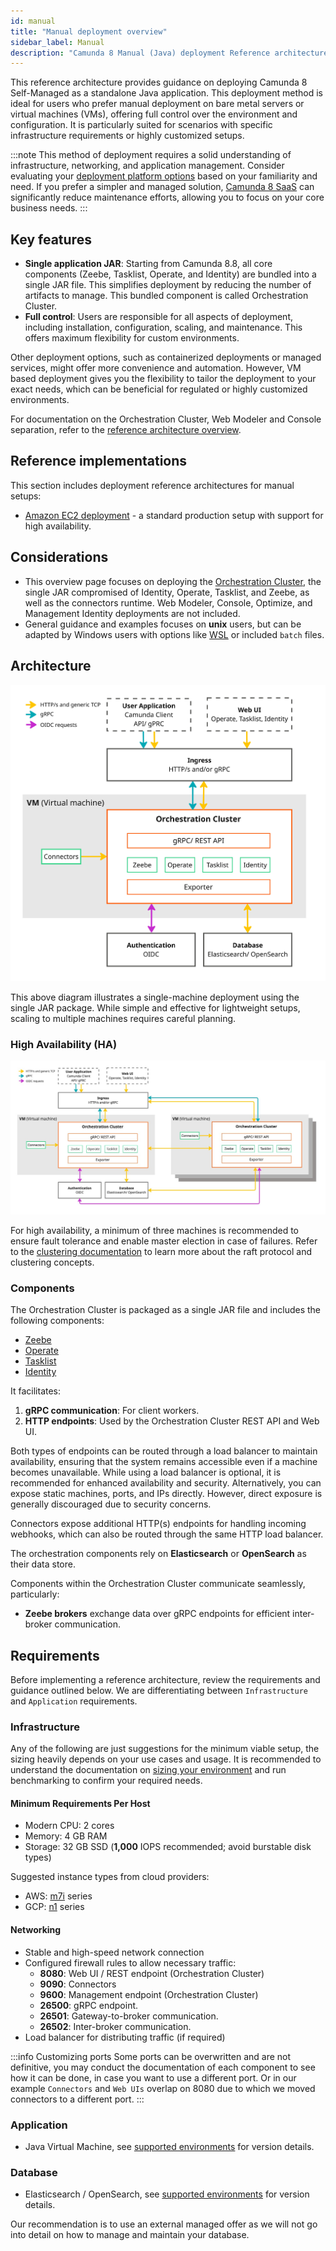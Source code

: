 ```yaml
---
id: manual
title: "Manual deployment overview"
sidebar_label: Manual
description: "Camunda 8 Manual (Java) deployment Reference architecture home "
---
```


<!-- Moving target, may be renamed, etc. -->

This reference architecture provides guidance on deploying Camunda 8 Self-Managed as a standalone Java application. This deployment method is ideal for users who prefer manual deployment on bare metal servers or virtual machines (VMs), offering full control over the environment and configuration. It is particularly suited for scenarios with specific infrastructure requirements or highly customized setups.

:::note
This method of deployment requires a solid understanding of infrastructure, networking, and application management. Consider evaluating your [deployment platform options](/self-managed/reference-architecture/reference-architecture.md) based on your familiarity and need. If you prefer a simpler and managed solution, [Camunda 8 SaaS](https://camunda.com/platform/) can significantly reduce maintenance efforts, allowing you to focus on your core business needs.
:::

## Key features

- **Single application JAR**: Starting from Camunda 8.8, all core components (Zeebe, Tasklist, Operate, and Identity) are bundled into a single JAR file. This simplifies deployment by reducing the number of artifacts to manage. This bundled component is called Orchestration Cluster.
- **Full control**: Users are responsible for all aspects of deployment, including installation, configuration, scaling, and maintenance. This offers maximum flexibility for custom environments.

Other deployment options, such as containerized deployments or managed services, might offer more convenience and automation. However, VM based deployment gives you the flexibility to tailor the deployment to your exact needs, which can be beneficial for regulated or highly customized environments.

For documentation on the Orchestration Cluster, Web Modeler and Console separation, refer to the [reference architecture overview](/self-managed/reference-architecture/reference-architecture.md#orchestration-cluster-vs-web-modeler-and-console).

## Reference implementations

This section includes deployment reference architectures for manual setups:

- [Amazon EC2 deployment](/self-managed/deployment/manual/cloud-providers/amazon/aws-ec2.md) - a standard production setup with support for high availability.

## Considerations

- This overview page focuses on deploying the [Orchestration Cluster](/self-managed/reference-architecture/reference-architecture.md#orchestration-cluster), the single JAR compromised of Identity, Operate, Tasklist, and Zeebe, as well as the connectors runtime. Web Modeler, Console, Optimize, and Management Identity deployments are not included.
- General guidance and examples focuses on **unix** users, but can be adapted by Windows users with options like [WSL](https://learn.microsoft.com/en-us/windows/wsl/install) or included `batch` files.

## Architecture

![Single JAR](./img/manual-single.jpg)

This above diagram illustrates a single-machine deployment using the single JAR package. While simple and effective for lightweight setups, scaling to multiple machines requires careful planning.

### High Availability (HA)

![HA JAR](./img/manual-ha.jpg)

For high availability, a minimum of three machines is recommended to ensure fault tolerance and enable master election in case of failures. Refer to the [clustering documentation](/components/zeebe/technical-concepts/clustering.md) to learn more about the raft protocol and clustering concepts.

### Components

The Orchestration Cluster is packaged as a single JAR file and includes the following components:

- [Zeebe](/components/zeebe/zeebe-overview.md)
- [Operate](/components/operate/operate-introduction.md)
- [Tasklist](/components/tasklist/introduction-to-tasklist.md)
- [Identity](/components/identity/identity-introduction.md)

It facilitates:

1. **gRPC communication**: For client workers.
2. **HTTP endpoints**: Used by the Orchestration Cluster REST API and Web UI.

Both types of endpoints can be routed through a load balancer to maintain availability, ensuring that the system remains accessible even if a machine becomes unavailable. While using a load balancer is optional, it is recommended for enhanced availability and security. Alternatively, you can expose static machines, ports, and IPs directly. However, direct exposure is generally discouraged due to security concerns.

Connectors expose additional HTTP(s) endpoints for handling incoming webhooks, which can also be routed through the same HTTP load balancer.

The orchestration components rely on **Elasticsearch** or **OpenSearch** as their data store.

Components within the Orchestration Cluster communicate seamlessly, particularly:

- **Zeebe brokers** exchange data over gRPC endpoints for efficient inter-broker communication.

## Requirements

Before implementing a reference architecture, review the requirements and guidance outlined below. We are differentiating between `Infrastructure` and `Application` requirements.

### Infrastructure

Any of the following are just suggestions for the minimum viable setup, the sizing heavily depends on your use cases and usage. It is recommended to understand the documentation on [sizing your environment](/components/best-practices/architecture/sizing-your-environment.md) and run benchmarking to confirm your required needs.

#### Minimum Requirements Per Host

- Modern CPU: 2 cores
- Memory: 4 GB RAM
- Storage: 32 GB SSD (**1,000** IOPS recommended; avoid burstable disk types)

Suggested instance types from cloud providers:

- AWS: [m7i](https://aws.amazon.com/ec2/instance-types/m7i/) series
- GCP: [n1](https://cloud.google.com/compute/docs/general-purpose-machines#n1_machines) series

#### Networking

- Stable and high-speed network connection
- Configured firewall rules to allow necessary traffic:
  - **8080**: Web UI / REST endpoint (Orchestration Cluster)
  - **9090**: Connectors
  - **9600**: Management endpoint (Orchestration Cluster)
  - **26500**: gRPC endpoint.
  - **26501**: Gateway-to-broker communication.
  - **26502**: Inter-broker communication.
- Load balancer for distributing traffic (if required)

:::info Customizing ports
Some ports can be overwritten and are not definitive, you may conduct the documentation of each component to see how it can be done, in case you want to use a different port. Or in our example `Connectors` and `Web UIs` overlap on 8080 due to which we moved connectors to a different port.
:::

### Application

- Java Virtual Machine, see [supported environments](/reference/supported-environments.md) for version details.

### Database

- Elasticsearch / OpenSearch, see [supported environments](/reference/supported-environments.md) for version details.

Our recommendation is to use an external managed offer as we will not go into detail on how to manage and maintain your database.
